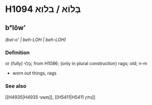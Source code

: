 # H1094 בְּלוֹא / בלוא

## bᵉlôwʼ

_(bel-o' | beh-LOH | beh-LOH)_

### Definition

or (fully) בְּלוֹי; from H1086; (only in plural construction) rags; old; n-m

- worn out things, rags

### See also

[[H4935|H4935 משעי]], [[H5411|H5411 נתין]]
